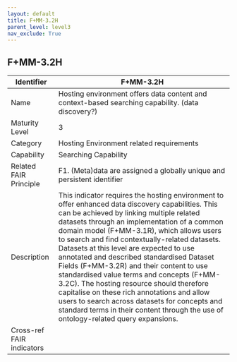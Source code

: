 ```yaml
---
layout: default
title: F+MM-3.2H
parent_level: level3
nav_exclude: True
---
```


## F+MM-3.2H

| Identifier | F+MM-3.2H |
| --------- | ----------|
| Name | Hosting environment offers data content and context-based searching capability. (data discovery?) |
| Maturity Level | 3 |
| Category | Hosting Environment related requirements |
| Capability | Searching Capability |
| Related FAIR Principle | F1. (Meta)data are assigned a globally unique and persistent identifier |
| Description | This indicator requires the hosting environment to offer enhanced data discovery capabilities. This can be achieved by linking multiple related datasets through an implementation of a common domain model (F+MM-3.1R), which allows users to search and find contextually-related datasets. Datasets at this level are expected to use annotated and described standardised Dataset Fields (F+MM-3.2R) and their content to use standardised value terms and concepts (F+MM-3.2C). The hosting resource should therefore capitalise on these rich annotations and allow users to search across datasets for concepts and standard terms in their content through the use of ontology-related query expansions.  |
| Cross-ref FAIR indicators |  |
